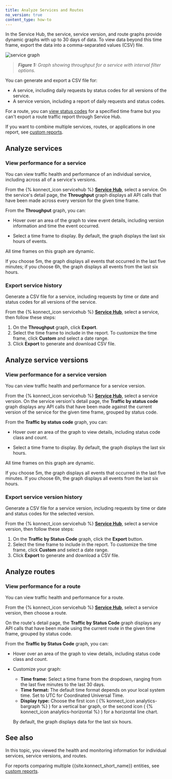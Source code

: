 ```yaml
---
title: Analyze Services and Routes
no_version: true
content_type: how-to
---
```


In the Service Hub, the service, service version, and route graphs provide dynamic
graphs with up to 30 days of data. To view data beyond this time frame, export
the data into a comma-separated values (CSV) file.

![service graph](/assets/images/docs/konnect/konnect-vitals-service-versions.png)
> _**Figure 1:** Graph showing throughput for a service with interval filter options._

You can generate and export a CSV file for:

* A service, including daily requests by status codes for all versions of the
service.
* A service version, including a report of daily requests and status codes.

For a route, you can [view status codes](#view-performance-for-a-route)
for a specified time frame but you can't export a route traffic report through
Service Hub.

If you want to combine multiple services, routes, or applications in one report,
see [custom reports](/konnect/analytics/generate-reports/).

## Analyze services

### View performance for a service

You can view traffic health and performance of an individual service, including across all of a
service's versions.

From the {% konnect_icon servicehub %} [**Service Hub**](https://cloud.konghq.com/servicehub), select a service.
On the service's detail page, the **Throughput** graph displays all API calls
that have been made across every version for the given time frame.

From the **Throughput** graph, you can:

* Hover over an area of the graph to view event details, including
version information and time the event occurred.

* Select a time frame to display. By default, the graph displays the last six hours of events.

All time frames on this graph are dynamic.

If you choose 5m, the graph displays all events that occurred in the last five
minutes; if you choose 6h, the graph displays all events from the last six
hours.

### Export service history

Generate a CSV file for a service, including requests by time or date and
status codes for all versions of the service.

From the {% konnect_icon servicehub %} [**Service Hub**](https://cloud.konghq.com/servicehub), select a service, then follow these steps:

1. On the **Throughput** graph, click **Export**.
1. Select the time frame to include in the report. To customize the time frame,
click **Custom** and select a date range.
1. Click **Export** to generate and download CSV file.

## Analyze service versions

### View performance for a service version

You can view traffic health and performance for a service version.

From the {% konnect_icon servicehub %} [**Service Hub**](https://cloud.konghq.com/servicehub), select a service version.
On the service version's detail page, the **Traffic by status code** graph
displays any API calls that have been made against the current version of the
service for the given time frame, grouped by status code.

From the **Traffic by status code** graph, you can:

* Hover over an area of the graph to view details, including status code
class and count.

* Select a time frame to display. By default, the graph displays the last six hours.

All time frames on this graph are dynamic.

If you choose 5m, the graph displays all events that occurred in the last five
minutes. If you choose 6h, the graph displays all events from the last six
hours.

### Export service version history

Generate a CSV file for a service version, including requests by time or
 date and status codes for the selected version.


From the {% konnect_icon servicehub %} [**Service Hub**](https://cloud.konghq.com/servicehub), select a service version, then follow these steps:

1. On the **Traffic by Status Code** graph, click the **Export** button.
1. Select the time frame to include in the report. To customize the time frame,
click **Custom** and select a date range.
1. Click **Export** to generate and download a CSV file.

## Analyze routes

### View performance for a route

You can view traffic health and performance for a route.

From the {% konnect_icon servicehub %} [**Service Hub**](https://cloud.konghq.com/servicehub), select a service version, then choose a route.

On the route's detail page, the **Traffic by Status Code** graph displays any API
calls that have been made using the current route in the given time frame,
grouped by status code.

From the **Traffic by Status Code** graph, you can:

* Hover over an area of the graph to view details, including status code
class and count.

* Customize your graph:
    * **Time frame:** Select a time frame from the dropdown, ranging from the
    last five minutes to the last 30 days.
    * **Time format:** The default time format depends on your local system time.
    Set to UTC for Coordinated Universal Time.
    * **Display type:** Choose the first icon
    ( {% konnect_icon analytics-bargraph %} )
    for a vertical bar graph, or the second icon
    ( {% konnect_icon analytics-horizontal %} )
    for a horizontal line chart.

    By default, the graph displays data for the last six hours.

## See also

In this topic, you viewed the health and monitoring information for individual
services, service versions, and routes.

For reports comparing multiple {{site.konnect_short_name}} entities, see [custom reports](/konnect/analytics/generate-reports/).
